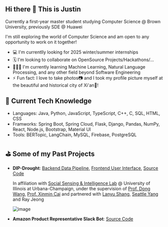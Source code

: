 ## Hi there 👋 This is Justin

Currently a first-year master student studying Computer Science @ Brown University, previously SDE @ Huawei

I'm still exploring the world of Computer Science and am open to any opportunity to work on it together!

- 💻 I'm currentlly looking for 2025 winter/summer internships
- 🗓 I'm looking to collaborate on OpenSource Projects/Hackathons/...
- 👨🏻‍💻 I'm currently learning Machine Learning, Natural Language Processing, and any other field beyond Software Engineering
- ⚡️ Fun fact: I love to take photos📷 and I took my profile picture myself at the beautiful and historical city of Xi'an🌇!


## 🚀 Current Tech Knowledge

- Languages: Java, Python, JavaScript, TypeScript, C++, C, SQL, HTML, CSS
- Framworks: Spring Boot, Spring Cloud, Flask, Django, Pandas, NumPy, React, Node.js, Bootstrap, Material UI
- Tools: BERTopic, LangChain, MySQL, Firebase, PostgreSQL


## ⛳️ Some of my Past Projects

- **DIP-Drought**: [Backend Data Pipeline](https://sslabgpu2.ischool.illinois.edu/), [Frontend User Interface](https://droughtweb.web.illinois.edu/), [Source Code](https://github.com/ShangLanyu/droughwebsite)

  In affiliation with [Social Sensing & Intelligence Lab](https://www.wangdong.org/sslab/index.html) @ University of Illinois at Urbana-Champaign, under the supervision of [Prof. Dong Wang](https://www.wangdong.org/), [Prof. Xinmin Cai](https://www.linkedin.com/in/ximing-cai-624a9a12/) and partnered with [Lanyu Shang](https://www.linkedin.com/in/shanglanyu/), [Seattle Yang](https://www.linkedin.com/in/ruozhen-yang/) and Ray Jeong

  ![image](https://github.com/user-attachments/assets/1b05defa-c936-45f9-ad9a-0dee7c223b96)

- **Amazon Product Representative Slack Bot**: [Source Code](https://github.com/JustinXre2020/ChatBot)


<!-- Hello From Github-->
